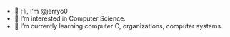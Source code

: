 - 👋 Hi, I’m @jerryo0
- 👀 I’m interested in Computer Science. 
- 🌱 I’m currently learning computer C, organizations, computer systems. 


<!---
jerryo0/jerryo0 is a ✨ special ✨ repository because its `README.md` (this file) appears on your GitHub profile.
You can click the Preview link to take a look at your changes.
--->
